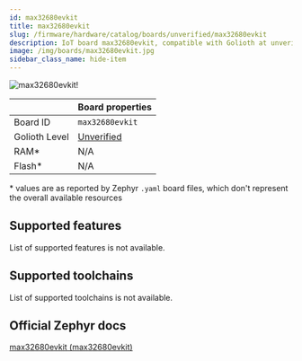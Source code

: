 ```yaml
---
id: max32680evkit
title: max32680evkit
slug: /firmware/hardware/catalog/boards/unverified/max32680evkit
description: IoT board max32680evkit, compatible with Golioth at unverified level.
image: /img/boards/max32680evkit.jpg
sidebar_class_name: hide-item
---
```


[//]: # (This is an auto-generated file, do not edit! Changes to it will be lost upon re-generation)

![max32680evkit!](/img/boards/max32680evkit.jpg "max32680evkit")

|                | Board properties     |
| -------------  | -------------------- |
| Board ID       | `max32680evkit` |
| Golioth Level  | [Unverified](/firmware/hardware#unverified-boards) |
| RAM*           | N/A |
| Flash*         | N/A |

\* values are as reported by Zephyr `.yaml` board files, which don't represent the overall available resources



## Supported features

List of supported features is not available.

## Supported toolchains

List of supported toolchains is not available.

## Official Zephyr docs

[max32680evkit (max32680evkit)](https://docs.zephyrproject.org/latest/boards/adi/max32680evkit/doc/index.html)

